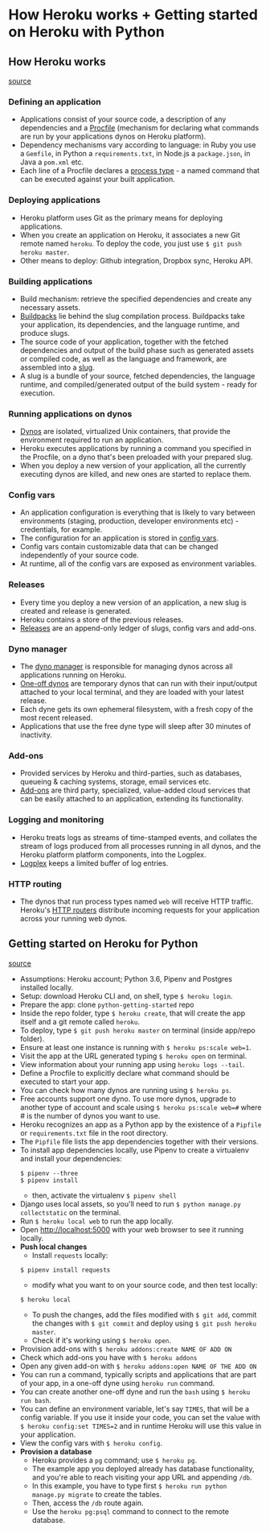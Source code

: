 
# How Heroku works + Getting started on Heroku with Python

## How Heroku works
[source](https://devcenter.heroku.com/articles/how-heroku-works)

### Defining an application
- Applications consist of your source code, a description of any dependencies and a [Procfile](https://devcenter.heroku.com/articles/procfile) (mechanism for declaring what commands are run by your applications dynos on Heroku platform).
- Dependency mechanisms vary according to language: in Ruby you use a `Gemfile`, in Python a `requirements.txt`, in Node.js a `package.json`, in Java a `pom.xml` etc.
- Each line of a Procfile declares a [process type](https://devcenter.heroku.com/articles/process-model) - a named command that can be executed against your built application.

### Deploying applications
- Heroku platform uses Git as the primary means for deploying applications.
- When you create an application on Heroku, it associates a new Git remote named `heroku`. To deploy the code, you just use `$ git push heroku master`.
- Other means to deploy: Github integration, Dropbox sync, Heroku API.

### Building applications
- Build mechanism: retrieve the specified dependencies and create any necessary assets.
- [Buildpacks](https://devcenter.heroku.com/articles/buildpacks) lie behind the slug compilation process. Buildpacks take your application, its dependencies, and the language runtime, and produce slugs.
- The source code of your application, together with the fetched dependencies and output of the build phase such as generated assets or compiled code, as well as the language and framework, are assembled into a [slug](https://devcenter.heroku.com/articles/slug-compiler).
- A slug is a bundle of your source, fetched dependencies, the language runtime, and compiled/generated output of the build system - ready for execution.

### Running applications on dynos
- [Dynos](https://devcenter.heroku.com/articles/dynos) are isolated, virtualized Unix containers, that provide the environment required to run an application.
- Heroku executes applications by running a command you specified in the Procfile, on a dyno that's been preloaded with your prepared slug.
- When you deploy a new version of your application, all the currently executing dynos are killed, and new ones are started to replace them.

### Config vars
- An application configuration is everything that is likely to vary between environments (staging, production, developer environments etc) - credentials, for example.
- The configuration for an application is stored in [config vars](https://devcenter.heroku.com/articles/config-vars).
- Config vars contain customizable data that can be changed independently of your source code.
- At runtime, all of the config vars are exposed as environment variables.

### Releases
- Every time you deploy a new version of an application, a new slug is created and release is generated.
- Heroku contains a store of the previous releases.
- [Releases](https://devcenter.heroku.com/articles/releases) are an append-only ledger of slugs, config vars and add-ons.

### Dyno manager
- The [dyno manager](https://devcenter.heroku.com/articles/dynos) is responsible for managing dynos across all applications running on Heroku.
- [One-off dynos](https://devcenter.heroku.com/articles/one-off-dynos) are temporary dynos that can run with their input/output attached to your local terminal, and they are loaded with your latest release.
- Each dyne gets its own ephemeral filesystem, with a fresh copy of the most recent released.
- Applications that use the free dyne type will sleep after 30 minutes of inactivity.

### Add-ons
- Provided services by Heroku and third-parties, such as databases, queueing & caching systems, storage, email services etc.
- [Add-ons](https://devcenter.heroku.com/articles/add-ons) are third party, specialized, value-added cloud services that can be easily attached to an application, extending its functionality.

### Logging and monitoring
- Heroku treats logs as streams of time-stamped events, and collates the stream of logs produced from all processes running in all dynos, and the Heroku platform platform components, into the Logplex.
- [Logplex](https://devcenter.heroku.com/articles/logplex) keeps a limited buffer of log entries.

### HTTP routing
- The dynos that run process types named `web` will receive HTTP traffic. Heroku's [HTTP routers](https://devcenter.heroku.com/articles/http-routing) distribute incoming requests for your application across your running web dynos.

## Getting started on Heroku for Python
[source](https://devcenter.heroku.com/articles/getting-started-with-python#next-steps)

- Assumptions: Heroku account; Python 3.6, Pipenv and Postgres installed locally.
- Setup: download Heroku CLI and, on shell, type `$ heroku login`.
- Prepare the app: clone `python-getting-started` repo
- Inside the repo folder, type `$ heroku create`, that will create the app itself and a git remote called `heroku`.
- To deploy, type `$ git push heroku master` on terminal (inside app/repo folder).
- Ensure at least one instance is running with `$ heroku ps:scale web=1`.
- Visit the app at the URL generated typing `$ heroku open` on terminal.
- View information about your running app using `heroku logs --tail`.
- Define a Procfile to explicitly declare what command should be executed to start your app.
- You can check how many dynos are running using `$ heroku ps`.
- Free accounts support one dyno. To use more dynos, upgrade to another type of account and scale using  `$ heroku ps:scale web=#` where # is the number of dynos you want to use.
- Heroku recognizes an app as a Python app by the existence of a `Pipfile` or `requirements.txt` file in the root directory.
- The `Pipfile` file lists the app dependencies together with their versions.
- To install app dependencies locally, use Pipenv to create a virtualenv and install your dependencies:
	```
	$ pipenv --three
	$ pipenv install
	``` 
	- then, activate the virtualenv
	`$ pipenv shell`
- Django uses local assets, so you'll need to run `$ python manage.py collectstatic` on the terminal.
- Run `$ heroku local web` to run the app locally.
- Open [http://localhost:5000](http://localhost:5000) with your web browser to see it running locally.
- **Push local changes**
	- Install `requests` locally:
	```
	$ pipenv install requests
	```
	- modify what you want to on your source code, and then test locally:
	```
	$ heroku local
	```
	- To push the changes, add the files modified with `$ git add`, commit the changes with `$ git commit` and deploy using `$ git push heroku master`.
	- Check if it's working using `$ heroku open`.
- Provision add-ons with `$ heroku addons:create NAME OF ADD ON`
- Check which add-ons you have with `$ heroku addons`
- Open any given add-on with `$ heroku addons:open NAME OF THE ADD ON`
- You can run a command, typically scripts and applications that are part of your app, in a one-off dyne using `heroku run` command.
- You can create another one-off dyne and run the `bash` using `$ heroku run bash`.
- You can define an environment variable, let's say `TIMES`, that will be a config variable. If you use it inside your code, you can set the value with `$ heroku config:set TIMES=2` and in runtime Heroku will use this value in your application.
- View the config vars with `$ heroku config`.
- **Provision a database**
	- Heroku provides a `pg` command; use `$ heroku pg`.
	- The example app you deployed already has database functionality, and you're able to reach visiting your app URL and appending `/db`.
	- In this example, you have to type first `$ heroku run python manage.py migrate` to create the tables.
	- Then, access the `/db` route again.
	- Use the `heroku pg:psql` command to connect to the remote database.